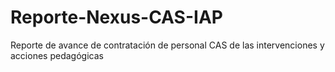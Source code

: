 # Reporte-Nexus-CAS-IAP
Reporte de avance de contratación de personal CAS de las intervenciones y acciones pedagógicas
